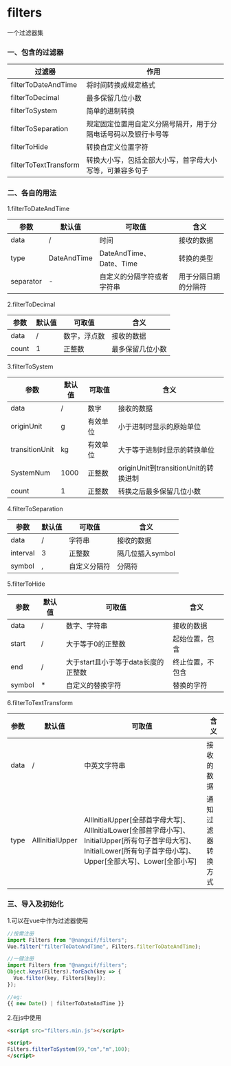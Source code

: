 # filters

一个过滤器集

### 一、包含的过滤器

| 过滤器                | 作用                                                         |
| --------------------- | ------------------------------------------------------------ |
| filterToDateAndTime   | 将时间转换成规定格式                                         |
| filterToDecimal       | 最多保留几位小数                                             |
| filterToSystem        | 简单的进制转换                                               |
| filterToSeparation    | 规定固定位置用自定义分隔号隔开，用于分隔电话号码以及银行卡号等 |
| filterToHide          | 转换自定义位置字符                                           |
| filterToTextTransform | 转换大小写，包括全部大小写，首字母大小写等，可兼容多句子     |

### 二、各自的用法

1.filterToDateAndTime

| 参数      | 默认值      | 可取值                     | 含义                 |
| --------- | ----------- | -------------------------- | -------------------- |
| data      | /           | 时间                       | 接收的数据           |
| type      | DateAndTime | DateAndTime、Date、Time    | 转换的类型           |
| separator | -           | 自定义的分隔字符或者字符串 | 用于分隔日期的分隔符 |

2.filterToDecimal

| 参数  | 默认值 | 可取值       | 含义             |
| ----- | ------ | ------------ | ---------------- |
| data  | /      | 数字，浮点数 | 接收的数据       |
| count | 1      | 正整数       | 最多保留几位小数 |

3.filterToSystem

| 参数           | 默认值 | 可取值   | 含义                                 |
| -------------- | ------ | -------- | ------------------------------------ |
| data           | /      | 数字     | 接收的数据                           |
| originUnit     | g      | 有效单位 | 小于进制时显示的原始单位             |
| transitionUnit | kg     | 有效单位 | 大于等于进制时显示的转换单位         |
| SystemNum      | 1000   | 正整数   | originUnit到transitionUnit的转换进制 |
| count          | 1      | 正整数   | 转换之后最多保留几位小数             |

4.filterToSeparation

| 参数     | 默认值 | 可取值       | 含义             |
| -------- | ------ | ------------ | ---------------- |
| data     | /      | 字符串       | 接收的数据       |
| interval | 3      | 正整数       | 隔几位插入symbol |
| symbol   | ,      | 自定义分隔符 | 分隔符           |

5.filterToHide

| 参数   | 默认值 | 可取值                              | 含义             |
| ------ | ------ | ----------------------------------- | ---------------- |
| data   | /      | 数字、字符串                        | 接收的数据       |
| start  | /      | 大于等于0的正整数                   | 起始位置，包含   |
| end    | /      | 大于start且小于等于data长度的正整数 | 终止位置，不包含 |
| symbol | *      | 自定义的替换字符                    | 替换的字符       |

6.filterToTextTransform

| 参数 | 默认值          | 可取值                                                       | 含义               |
| ---- | --------------- | ------------------------------------------------------------ | ------------------ |
| data | /               | 中英文字符串                                                 | 接收的数据         |
| type | AllInitialUpper | AllInitialUpper[全部首字母大写]、AllInitialLower[全部首字母小写]、InitialUpper[所有句子首字母大写]、InitialLower[所有句子首字母小写]、Upper[全部大写]、Lower[全部小写] | 通知过滤器转换方式 |

### 三、导入及初始化

1.可以在vue中作为过滤器使用

```javascript
//按需注册
import Filters from "@nangxif/filters";
Vue.filter("filterToDateAndTime", Filters.filterToDateAndTime);

//一键注册
import Filters from "@nangxif/filters";
Object.keys(Filters).forEach(key => {
  Vue.filter(key, Filters[key]);
});

//eg:
{{ new Date() | filterToDateAndTime }}
```

2.在js中使用

```html
<script src="filters.min.js"></script>

<script>
Filters.filterToSystem(99,"cm","m",100);
</script>
```

